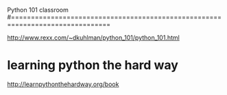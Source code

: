 
Python 101 classroom
#===============================================================================

http://www.rexx.com/~dkuhlman/python_101/python_101.html


learning python the hard way
===============================================================================

http://learnpythonthehardway.org/book